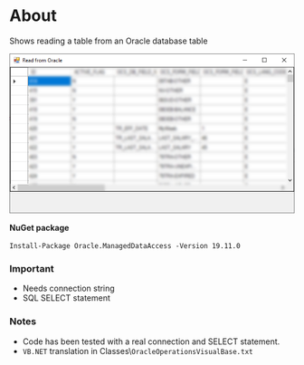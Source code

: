 ﻿# About

Shows reading a table from an Oracle database table

![img](assets/FIGURE1.png)

**NuGet package**

`Install-Package Oracle.ManagedDataAccess -Version 19.11.0`

### Important

- Needs connection string
- SQL SELECT statement


### Notes

- Code has been tested with a real connection and SELECT statement.
- `VB.NET` translation in Classes\\`OracleOperationsVisualBase.txt`

